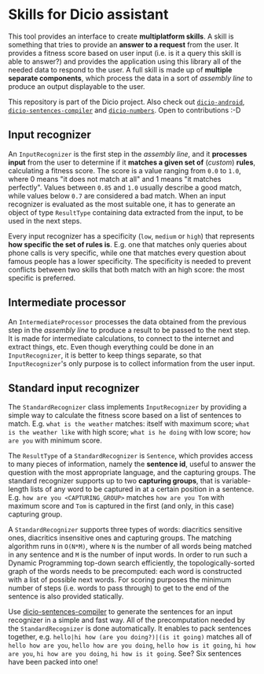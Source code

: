 # Skills for Dicio assistant
This tool provides an interface to create **multiplatform skills**. A skill is something that tries to provide an **answer to a request** from the user. It provides a fitness score based on user input (i.e. is it a query this skill is able to answer?) and provides the application using this library all of the needed data to respond to the user. A full skill is made up of **multiple separate components**, which process the data in a sort of *assembly line* to produce an output displayable to the user.

This repository is part of the Dicio project. Also check out [`dicio-android`](https://github.com/Stypox/dicio-android), [`dicio-sentences-compiler`](https://github.com/Stypox/dicio-sentences-compiler/) and [`dicio-numbers`](https://github.com/Stypox/dicio-numbers). Open to contributions :-D

## Input recognizer
An `InputRecognizer` is the first step in the *assembly line*, and it **processes input** from the user to determine if it **matches a given set of** (*custom*) **rules**, calculating a fitness score. The score is a value ranging from `0.0` to `1.0`, where 0 means "it does not match at all" and 1 means "it matches perfectly". Values between `0.85` and `1.0` usually describe a good match, while values below `0.7` are considered a bad match. When an input recognizer is evaluated as the most suitable one, it has to generate an object of type `ResultType` containing data extracted from the input, to be used in the next steps.

Every input recognizer has a specificity (`low`, `medium` or `high`) that represents **how specific the set of rules is**. E.g. one that matches only queries about phone calls is very specific, while one that matches every question about famous people has a lower specificity. The specificity is needed to prevent conflicts between two skills that both match with an high score: the most specific is preferred.

## Intermediate processor
An `IntermediateProcessor` processes the data obtained from the previous step in the *assembly line* to produce a result to be passed to the next step. It is made for intermediate calculations, to connect to the internet and extract things, etc. Even though everything could be done in an `InputRecognizer`, it is better to keep things separate, so that `InputRecognizer`'s only purpose is to collect information from the user input.

## Standard input recognizer
The `StandardRecognizer` class implements `InputRecognizer` by providing a simple way to calculate the fitness score based on a list of sentences to match. E.g. `what is the weather` matches: itself with maximum score; `what is the weather like` with high score; `what is he doing` with low score; `how are you` with minimum score.

The `ResultType` of a `StandardRecognizer` is `Sentence`, which provides access to many pieces of information, namely the **sentence id**, useful to answer the question with the most appropriate language, and the capturing groups. The standard recognizer supports up to two **capturing groups**, that is variable-length lists of any word to be captured in at a certain position in a sentence. E.g. `how are you <CAPTURING_GROUP>` matches `how are you Tom` with maximum score and `Tom` is captured in the first (and only, in this case) capturing group.

A `StandardRecognizer` supports three types of words: diacritics sensitive ones, diacritics insensitive ones and capturing groups. The matching algorithm runs in `O(N*M)`, where `N` is the number of all words being matched in any sentence and `M` is the number of input words. In order to run such a Dynamic Programming top-down search efficiently, the topologically-sorted graph of the words needs to be precomputed: each word is constructed with a list of possible next words. For scoring purposes the minimum number of steps (i.e. words to pass through) to get to the end of the sentence is also provided statically.

Use [dicio-sentences-compiler](https://github.com/Stypox/dicio-sentences-compiler) to generate the sentences for an input recognizer in a simple and fast way. All of the precomputation needed by the `StandardRecognizer` is done automatically. It enables to pack sentences together, e.g. `hello|hi how (are you doing?)|(is it going)` matches all of `hello how are you`, `hello how are you doing`, `hello how is it going`, `hi how are you`, `hi how are you doing`, `hi how is it going`. See? Six sentences have been packed into one!
